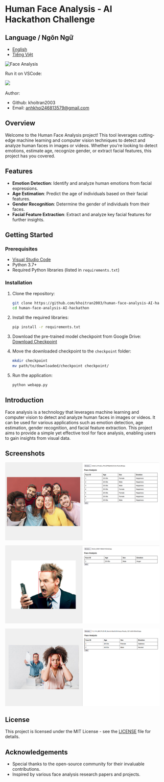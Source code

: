 # Human Face Analysis - AI Hackathon Challenge

## Language / Ngôn Ngữ

- [English](README.md)
- [Tiếng Việt](README-vi.md)


![Face Analysis](https://encrypted-tbn0.gstatic.com/images?q=tbn:ANd9GcQhHJnSMXcxrEpTLsPA25PAnwiLar6cHYUk6Q&s)

Run it on VSCode:

<a href="https://code.visualstudio.com/download">
<img src= "https://img.shields.io/badge/VSCode-0078D4?style=for-the-badge&logo=visual%20studio%20code&logoColor=white" width=80>
</a>

Author:
- Github: khoitran2003
- Email: anhkhoi246813579@gmail.com

## Overview

Welcome to the Human Face Analysis project! This tool leverages cutting-edge machine learning and computer vision techniques to detect and analyze human faces in images or videos. Whether you're looking to detect emotions, estimate age, recognize gender, or extract facial features, this project has you covered.

## Features

- **Emotion Detection**: Identify and analyze human emotions from facial expressions.
- **Age Estimation**: Predict the age of individuals based on their facial features.
- **Gender Recognition**: Determine the gender of individuals from their faces.
- **Facial Feature Extraction**: Extract and analyze key facial features for further insights.

## Getting Started

### Prerequisites

- [Visual Studio Code](https://code.visualstudio.com/download)
- Python 3.7+
- Required Python libraries (listed in `requirements.txt`)

### Installation

1. Clone the repository:
    ```bash
    git clone https://github.com/khoitran2003/human-face-analysis-AI-hackathon.git
    cd human-face-analysis-AI-hackathon
    ```

2. Install the required libraries:
    ```bash
    pip install -r requirements.txt
    ```

3. Download the pre-trained model checkpoint from Google Drive:
    [Download Checkpoint]([https://drive.google.com/uc?id=YOUR_CHECKPOINT_ID&export=download](https://drive.google.com/drive/folders/1k4I3GpkyRc3aXlhbPcJNlIBsyPUWZND1?usp=sharing))

4. Move the downloaded checkpoint to the `checkpoint` folder:
    ```bash
    mkdir checkpoint
    mv path/to/downloaded/checkpoint checkpoint/
    ```

5. Run the application:
    ```bash
    python webapp.py
    ```


## Introduction

Face analysis is a technology that leverages machine learning and computer vision to detect and analyze human faces in images or videos. It can be used for various applications such as emotion detection, age estimation, gender recognition, and facial feature extraction. This project aims to provide a simple yet effective tool for face analysis, enabling users to gain insights from visual data.


## Screenshots

![image](results/Screenshot%20from%202024-09-15%2020-06-14.png)

![image](results/Screenshot%20from%202024-09-15%2020-07-13.png)

![image](results/Screenshot%20from%202024-09-15%2020-26-43.png)


## License

This project is licensed under the MIT License - see the [LICENSE](LICENSE) file for details.

## Acknowledgements

- Special thanks to the open-source community for their invaluable contributions.
- Inspired by various face analysis research papers and projects.
